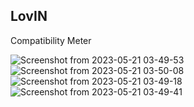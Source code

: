 ## LovIN

Compatibility Meter

![Screenshot from 2023-05-21 03-49-53](https://github.com/rooben-me/lovin/assets/51721541/7f7dd36f-aba6-44af-9ce9-f5a9fef5f362)
![Screenshot from 2023-05-21 03-50-08](https://github.com/rooben-me/lovin/assets/51721541/f0c238e3-ade5-4571-a3fb-37e571859294)
![Screenshot from 2023-05-21 03-49-18](https://github.com/rooben-me/lovin/assets/51721541/661c6036-a448-4e51-b75f-df23334d1731)
![Screenshot from 2023-05-21 03-49-41](https://github.com/rooben-me/lovin/assets/51721541/952add59-33d4-4fd1-9fdb-1b7c33a3ffcb)
